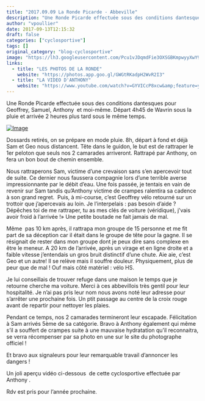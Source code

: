 ```yaml
---
title: "2017.09.09 La Ronde Picarde - Abbeville"
description: "Une Ronde Picarde effectuée sous des conditions dantesques pour Geoffrey, Samuel, Anthony  et moi-même. Départ 4h45 de Wavrin sous la pluie et arrivée 2 heures plus tard sous le même temps."
author: "vpoullier"
date: 2017-09-13T12:15:32
draft: false
categories: ["cyclosportive"]
tags: []
original_category: "blog-cyclosportive"
image: "https://lh3.googleusercontent.com/Pcu1vJDqmdFie3OXSGBKmpwyyXwY95jmpHxiQa3y_CNEw6Ff-NC9oua7vIA-UsfvLXKyTaBdBd7OJnflQ0RHM1kuFqNpVsiW6djQp-9CWmoi11RzldLBKhrgaODc172Rxi46mZYbBJ5YG9_F4JHwUTn4-Ic26vw5w9bWbNrqGH3NwXa9LnG_gVrZ67Bpw2cUaxxrHcTI8uRppMq0v_L6Nh7w0Zz-H_uWq3_lRtYXCX1LY0bbeoQq96K6bIMjjrm5uYlPCzIyAB2pcUfeUCZExtt6WLcROcp-tHKL6upGYZx8RYXMuA1voFHH1OjkGjLYp6TZBAOPunRdw9m-AC7aO8a9tJMSHkQDc9g-kuVKDyvl-wtf2t21Br9bHb-lbW7Ay3nkFmqPhVT2KNiyyaz7XaCE50hI348ThC_QzFuCbz15hQhUx8higuEB06IV7JUrPC2IDTMNoyawkuteIvV-m8nBoPdVUfL7fQEHT95S5Stho0AgqxP93UVF9o0mjj2NMhsGCHIY4XWbqpxwKkviBzkGWoXTQyv1MZNAkWNGKsrhDVgFQvyrt_BW8SkmbCwNi8m8MKRKQoLFe1oHXGwy7vpUqImAyz8e87-A8IAyrZWRITUAL5lOGLYzVuVrK29g-dnonDGCxcBEnKTuqmeruTHJJH2_evHPzA=w1027-h770-no"
links:
  - title: "LES PHOTOS DE LA RONDE"
    website: "https://photos.app.goo.gl/GWGtRKadpH2WvR2I3"
  - title: "LA VIDEO D'ANTHONY"
    website: "https://www.youtube.com/watch?v=GYVICcP8xcw&amp;feature=youtu.be"
---
```


Une Ronde Picarde effectuée sous des conditions dantesques pour Geoffrey, Samuel, Anthony &nbsp;et moi-même. Départ 4h45 de Wavrin sous la pluie et arrivée 2 heures plus tard sous le même temps.

<!--more-->

[![Image](https://lh3.googleusercontent.com/Pcu1vJDqmdFie3OXSGBKmpwyyXwY95jmpHxiQa3y_CNEw6Ff-NC9oua7vIA-UsfvLXKyTaBdBd7OJnflQ0RHM1kuFqNpVsiW6djQp-9CWmoi11RzldLBKhrgaODc172Rxi46mZYbBJ5YG9_F4JHwUTn4-Ic26vw5w9bWbNrqGH3NwXa9LnG_gVrZ67Bpw2cUaxxrHcTI8uRppMq0v_L6Nh7w0Zz-H_uWq3_lRtYXCX1LY0bbeoQq96K6bIMjjrm5uYlPCzIyAB2pcUfeUCZExtt6WLcROcp-tHKL6upGYZx8RYXMuA1voFHH1OjkGjLYp6TZBAOPunRdw9m-AC7aO8a9tJMSHkQDc9g-kuVKDyvl-wtf2t21Br9bHb-lbW7Ay3nkFmqPhVT2KNiyyaz7XaCE50hI348ThC_QzFuCbz15hQhUx8higuEB06IV7JUrPC2IDTMNoyawkuteIvV-m8nBoPdVUfL7fQEHT95S5Stho0AgqxP93UVF9o0mjj2NMhsGCHIY4XWbqpxwKkviBzkGWoXTQyv1MZNAkWNGKsrhDVgFQvyrt_BW8SkmbCwNi8m8MKRKQoLFe1oHXGwy7vpUqImAyz8e87-A8IAyrZWRITUAL5lOGLYzVuVrK29g-dnonDGCxcBEnKTuqmeruTHJJH2_evHPzA=w1027-h770-no)](https://lh3.googleusercontent.com/Pcu1vJDqmdFie3OXSGBKmpwyyXwY95jmpHxiQa3y_CNEw6Ff-NC9oua7vIA-UsfvLXKyTaBdBd7OJnflQ0RHM1kuFqNpVsiW6djQp-9CWmoi11RzldLBKhrgaODc172Rxi46mZYbBJ5YG9_F4JHwUTn4-Ic26vw5w9bWbNrqGH3NwXa9LnG_gVrZ67Bpw2cUaxxrHcTI8uRppMq0v_L6Nh7w0Zz-H_uWq3_lRtYXCX1LY0bbeoQq96K6bIMjjrm5uYlPCzIyAB2pcUfeUCZExtt6WLcROcp-tHKL6upGYZx8RYXMuA1voFHH1OjkGjLYp6TZBAOPunRdw9m-AC7aO8a9tJMSHkQDc9g-kuVKDyvl-wtf2t21Br9bHb-lbW7Ay3nkFmqPhVT2KNiyyaz7XaCE50hI348ThC_QzFuCbz15hQhUx8higuEB06IV7JUrPC2IDTMNoyawkuteIvV-m8nBoPdVUfL7fQEHT95S5Stho0AgqxP93UVF9o0mjj2NMhsGCHIY4XWbqpxwKkviBzkGWoXTQyv1MZNAkWNGKsrhDVgFQvyrt_BW8SkmbCwNi8m8MKRKQoLFe1oHXGwy7vpUqImAyz8e87-A8IAyrZWRITUAL5lOGLYzVuVrK29g-dnonDGCxcBEnKTuqmeruTHJJH2_evHPzA=w1027-h770-no)

Dossards retirés, on se prépare en mode pluie. 8h, départ à fond et déjà Sam et Geo nous distancent. Tête dans le guidon, le but est de rattraper le 1er peloton que seuls nos 2 camarades arriveront. Rattrapé par Anthony, on fera un bon bout de chemin ensemble.

Nous rattraperons Sam, victime d’une crevaison sans s’en apercevoir tout de suite. Ce dernier nous faussera compagnie lors d’une terrible averse impressionnante par le débit d’eau.&nbsp;Une fois passée, je tentais en vain de revenir sur Sam tandis qu’Anthony victime de crampes ralentira sa cadence à son grand regret.&nbsp; Puis, à mi-course, c’est Geoffrey vélo retourné sur un trottoir que j’apercevais au loin.&nbsp;Je l’interpelais&nbsp;: pas besoin d’aide&nbsp;? Dépêches toi de me rattraper, tu as mes clés de voiture (véridique), j’vais avoir froid à l’arrivée&nbsp;!» Une petite boutade ne fait jamais de mal.

Même &nbsp;pas 10 km après, il rattrapa mon groupe de 15 personne et me fit part de sa déception car il était dans le groupe de tête pour la gagne. Il se résignait de rester dans mon groupe dont je peux dire sans complexe en être le meneur. A 20 km de l’arrivée, après un virage et en ligne droite et a faible vitesse j’entendais un gros bruit distinctif d’une chute. Aie aie, c’est Geo&nbsp;et un autre! Il se relève mais il souffre douleur. Physiquement, plus de peur que de mal&nbsp;! Ouf mais côté matériel&nbsp;: vélo HS.

Je lui conseillais de trouver refuge dans une maison le temps que je retourne cherche ma voiture. Merci à ces abbevillois très gentil pour leur hospitalité. Je n’ai pas pris leur nom nous avons noté leur adresse pour s’arrêter une prochaine fois. Un ptit passage au centre de la croix rouge avant de repartir pour nettoyer les plaies.

Pendant ce temps, nos 2 camarades termineront leur escapade. Félicitation à Sam arrivés 5ème de sa catégorie. Bravo à Anthony également qui même s’il a souffert de crampes suite à une mauvaise hydratation qu’il reconnaitra, se verra récompenser par sa photo en une sur le site du photographe officiel&nbsp;!

Et bravo aux signaleurs pour leur remarquable travail d’annoncer les dangers&nbsp;!

Un joli aperçu vidéo ci-dessous &nbsp;de cette cyclosportive effectuée par Anthony .

Rdv est pris pour l’année prochaine.